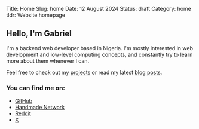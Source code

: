 Title: Home
Slug: home
Date: 12 August 2024
Status: draft
Category: home
tldr: Website homepage

## Hello, I'm Gabriel

I'm a backend web developer based in Nigeria. I'm mostly interested in web development and low-level computing concepts, and constantly try to learn more about them whenever I can.

Feel free to check out my [projects](projects/) or read my latest [blog posts](blog/).

### You can find me on:
- [GitHub](https://github.com/ARandomBoiIsMe)
- [Handmade Network](https://handmade.network/m/anotherrandomboi)
- [Reddit](https://www.reddit.com/user/ARandomBoiIsMe/)
- [X](https://x.com/arandomboiisme)